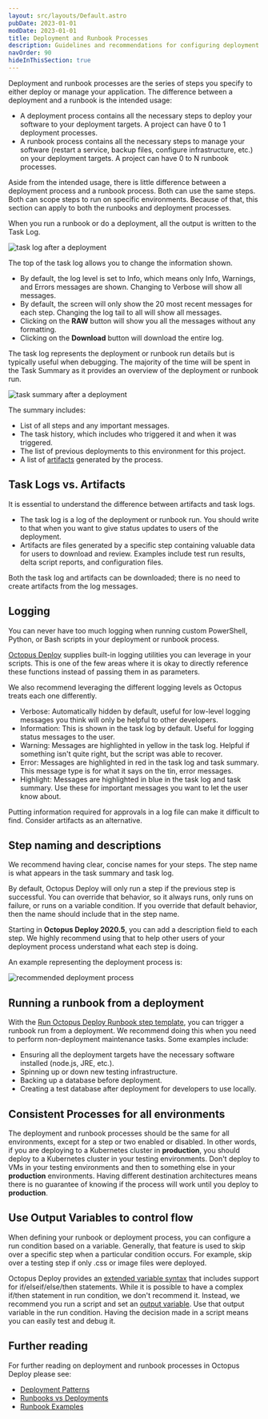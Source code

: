 ```yaml
---
layout: src/layouts/Default.astro
pubDate: 2023-01-01
modDate: 2023-01-01
title: Deployment and Runbook Processes
description: Guidelines and recommendations for configuring deployment and runbook processes in Octopus Deploy.
navOrder: 90
hideInThisSection: true
---
```


Deployment and runbook processes are the series of steps you specify to either deploy or manage your application.  The difference between a deployment and a runbook is the intended usage:

- A deployment process contains all the necessary steps to deploy your software to your deployment targets.  A project can have 0 to 1 deployment processes.
- A runbook process contains all the necessary steps to manage your software (restart a service, backup files, configure infrastructure, etc.) on your deployment targets.  A project can have 0 to N runbook processes.

Aside from the intended usage, there is little difference between a deployment process and a runbook process.  Both can use the same steps.  Both can scope steps to run on specific environments.  Because of that, this section can apply to both the runbooks and deployment processes.

When you run a runbook or do a deployment, all the output is written to the Task Log.  

![task log after a deployment](/docs/getting-started/best-practices/images/task-log.png "width=500")

The top of the task log allows you to change the information shown.  
- By default, the log level is set to Info, which means only Info, Warnings, and Errors messages are shown.  Changing to Verbose will show all messages.
- By default, the screen will only show the 20 most recent messages for each step.  Changing the log tail to all will show all messages.
- Clicking on the **RAW** button will show you all the messages without any formatting.
- Clicking on the **Download** button will download the entire log.

The task log represents the deployment or runbook run details but is typically useful when debugging. The majority of the time will be spent in the Task Summary as it provides an overview of the deployment or runbook run.

![task summary after a deployment](/docs/getting-started/best-practices/images/task-summary.png "width=500")

The summary includes:
- List of all steps and any important messages.
- The task history, which includes who triggered it and when it was triggered.
- The list of previous deployments to this environment for this project.
- A list of [artifacts](/docs/projects/deployment-process/artifacts) generated by the process.

## Task Logs vs. Artifacts

It is essential to understand the difference between artifacts and task logs.

- The task log is a log of the deployment or runbook run.  You should write to that when you want to give status updates to users of the deployment.
- Artifacts are files generated by a specific step containing valuable data for users to download and review.  Examples include test run results, delta script reports, and configuration files.

Both the task log and artifacts can be downloaded; there is no need to create artifacts from the log messages.

## Logging

You can never have too much logging when running custom PowerShell, Python, or Bash scripts in your deployment or runbook process.  

[Octopus Deploy](/docs/deployments/custom-scripts/logging-messages-in-scripts) supplies built-in logging utilities you can leverage in your scripts.  This is one of the few areas where it is okay to directly reference these functions instead of passing them in as parameters.

We also recommend leveraging the different logging levels as Octopus treats each one differently.

- Verbose: Automatically hidden by default, useful for low-level logging messages you think will only be helpful to other developers.
- Information: This is shown in the task log by default.  Useful for logging status messages to the user.
- Warning: Messages are highlighted in yellow in the task log. Helpful if something isn't quite right, but the script was able to recover.
- Error: Messages are highlighted in red in the task log and task summary.  This message type is for what it says on the tin, error messages.
- Highlight: Messages are highlighted in blue in the task log and task summary.  Use these for important messages you want to let the user know about. 

Putting information required for approvals in a log file can make it difficult to find.  Consider artifacts as an alternative.

## Step naming and descriptions

We recommend having clear, concise names for your steps.  The step name is what appears in the task summary and task log.  

By default, Octopus Deploy will only run a step if the previous step is successful.  You can override that behavior, so it always runs, only runs on failure, or runs on a variable condition.  If you override that default behavior, then the name should include that in the step name. 

Starting in **Octopus Deploy 2020.5**, you can add a description field to each step.  We highly recommend using that to help other users of your deployment process understand what each step is doing.

An example representing the deployment process is:

![recommended deployment process](/docs/getting-started/best-practices/images/deployment-process.png "width=500")

## Running a runbook from a deployment

With the [Run Octopus Deploy Runbook step template](https://library.octopus.com/step-templates/0444b0b3-088e-4689-b755-112d1360ffe3/actiontemplate-run-octopus-deploy-runbook), you can trigger a runbook run from a deployment.  We recommend doing this when you need to perform non-deployment maintenance tasks.  Some examples include:

- Ensuring all the deployment targets have the necessary software installed (node.js, JRE, etc.).
- Spinning up or down new testing infrastructure.
- Backing up a database before deployment.
- Creating a test database after deployment for developers to use locally.

## Consistent Processes for all environments

The deployment and runbook processes should be the same for all environments, except for a step or two enabled or disabled.  In other words, if you are deploying to a Kubernetes cluster in **production**, you should deploy to a Kubernetes cluster in your testing environments.  Don't deploy to VMs in your testing environments and then to something else in your **production** environments.  Having different destination architectures means there is no guarantee of knowing if the process will work until you deploy to **production**.

## Use Output Variables to control flow

When defining your runbook or deployment process, you can configure a run condition based on a variable.  Generally, that feature is used to skip over a specific step when a particular condition occurs.  For example, skip over a testing step if only .css or image files were deployed.

Octopus Deploy provides an [extended variable syntax](/docs/projects/variables/variable-substitutions/#VariableSubstitutionSyntax-ExtendedSyntax) that includes support for if/elseif/else/then statements.  While it is possible to have a complex if/then statement in run condition, we don't recommend it.  Instead, we recommend you run a script and set an [output variable](/docs/projects/variables/output-variables).  Use that output variable in the run condition.  Having the decision made in a script means you can easily test and debug it. 

## Further reading

For further reading on deployment and runbook processes in Octopus Deploy please see:

- [Deployment Patterns](/docs/deployments/patterns)
- [Runbooks vs Deployments](/docs/runbooks/runbooks-vs-deployments)
- [Runbook Examples](/docs/runbooks/runbook-examples)
